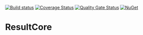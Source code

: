 [![Build status](https://ci.appveyor.com/api/projects/status/4dv2erer90xujsmt/branch/master?svg=true)](https://ci.appveyor.com/project/tiagor87/result/branch/master)
[![Coverage Status](https://coveralls.io/repos/github/tiagor87/ResultCore/badge.svg?branch=master)](https://coveralls.io/github/tiagor87/ResultCore?branch=master)
[![Quality Gate Status](https://sonarcloud.io/api/project_badges/measure?project=tiagor87_ResultCore&metric=alert_status)](https://sonarcloud.io/dashboard?id=tiagor87_ResultCore)
[![NuGet](https://buildstats.info/nuget/ResultCore)](http://www.nuget.org/packages/ResultCore)

# ResultCore
